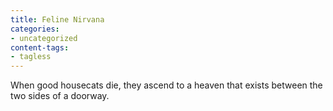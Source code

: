```yaml
---
title: Feline Nirvana
categories:
- uncategorized
content-tags:
- tagless
---
```


When good housecats die, they ascend to a heaven that exists between the two sides of a doorway.
